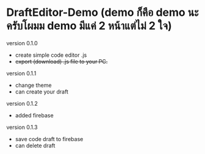 # DraftEditor-Demo (demo ก็คือ demo นะครับโผมม demo มีแค่ 2 หน้าแต่ไม่ 2 ใจ)
version 0.1.0
- create simple code editor .js
- ~~export (download) .js file to your PC.~~

version 0.1.1
- change theme
- can create your draft

version 0.1.2
- added firebase

version 0.1.3
- save code draft to firebase
- can delete draft 
